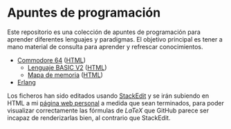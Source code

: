 ﻿# Apuntes de programación

Este repositorio es una colección de apuntes de programación para aprender diferentes lenguajes y paradigmas. El objetivo principal es tener a mano material de consulta para aprender y refrescar conocimientos.

- [Commodore 64](https://github.com/gorkinovich/Apuntes/blob/main/C64.md) ([HTML](https://gorkinovich.github.io/learn/C64.html))
	- [Lenguaje BASIC V2](https://github.com/gorkinovich/Apuntes/blob/main/C64bas.md) ([HTML](https://gorkinovich.github.io/learn/C64bas.html))
	- [Mapa de memoria](https://github.com/gorkinovich/Apuntes/blob/main/C64mm.md) ([HTML](https://gorkinovich.github.io/learn/C64mm.html))
- [Erlang](https://github.com/gorkinovich/Apuntes/blob/main/Erlang.md) <!--([HTML](https://gorkinovich.github.io/learn/Erlang.html))-->

Los ficheros han sido editados usando [StackEdit](https://stackedit.io/app) y se irán subiendo en HTML a mi [página web personal](https://gorkinovich.github.io/) a medida que sean terminados, para poder visualizar correctamente las fórmulas de *LaTeX* que GitHub parece ser incapaz de renderizarlas bien, al contrario que StackEdit.
